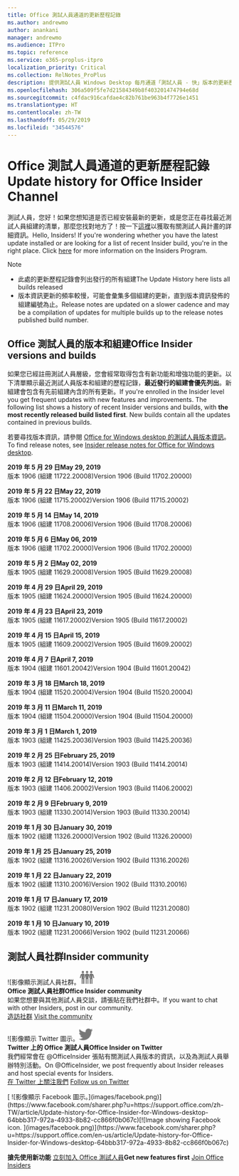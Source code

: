 ```yaml
---
title: Office 測試人員通道的更新歷程記錄
ms.author: andrewmo
author: anankani
manager: andrewmo
ms.audience: ITPro
ms.topic: reference
ms.service: o365-proplus-itpro
localization_priority: Critical
ms.collection: RelNotes_ProPlus
description: 提供測試人員 Windows Desktop 每月通道「測試人員 - 快」版本的更新歷程記錄
ms.openlocfilehash: 306a509f5fe7d21584349b8f403201474794e68d
ms.sourcegitcommit: c4fdac916cafdae4c82b761be963b4f7726e1451
ms.translationtype: HT
ms.contentlocale: zh-TW
ms.lasthandoff: 05/29/2019
ms.locfileid: "34544576"
---
```

# <a name="update-history-for-office-insider-channel"></a><span data-ttu-id="6e4ce-103">Office 測試人員通道的更新歷程記錄</span><span class="sxs-lookup"><span data-stu-id="6e4ce-103">Update history for Office Insider Channel</span></span>

<span data-ttu-id="6e4ce-p101">測試人員，您好！如果您想知道是否已經安裝最新的更新，或是您正在尋找最近測試人員組建的清單，那麼您找對地方了！按一下[這裡](https://insider.office.com/)以獲取有關測試人員計畫的詳細資訊。</span><span class="sxs-lookup"><span data-stu-id="6e4ce-p101">Hello, Insiders! If you're wondering whether you have the latest update installed or are looking for a list of recent Insider build, you're in the right place. Click [here](https://insider.office.com/) for more information on the Insiders Program.</span></span>

> [!NOTE]
> - <span data-ttu-id="6e4ce-107">此處的更新歷程記錄會列出發行的所有組建</span><span class="sxs-lookup"><span data-stu-id="6e4ce-107">The Update History here lists all builds released</span></span>
> - <span data-ttu-id="6e4ce-108">版本資訊更新的頻率較慢，可能會彙集多個組建的更新，直到版本資訊發佈的組建編號為止。</span><span class="sxs-lookup"><span data-stu-id="6e4ce-108">Release notes are updated on a slower cadence and may be a compilation of updates for multiple builds up to the release notes published build number.</span></span>



## <a name="office-insider-versions-and-builds"></a><span data-ttu-id="6e4ce-109">Office 測試人員的版本和組建</span><span class="sxs-lookup"><span data-stu-id="6e4ce-109">Office Insider versions and builds</span></span>

<span data-ttu-id="6e4ce-p102">如果您已經註冊測試人員層級，您會經常取得包含有新功能和增強功能的更新。以下清單顯示最近測試人員版本和組建的歷程記錄，**最近發行的組建會優先列出**。新組建會包含有先前組建內含的所有更新。</span><span class="sxs-lookup"><span data-stu-id="6e4ce-p102">If you're enrolled in the Insider level you get frequent updates with new features and improvements. The following list shows a history of recent Insider versions and builds, with **the most recently released build listed first**. New builds contain all the updates contained in previous builds.</span></span> 

<span data-ttu-id="6e4ce-113">若要尋找版本資訊，請參閱 [Office for Windows desktop 的測試人員版本資訊](https://docs.microsoft.com/zh-TW/OfficeUpdates/release-notes-office-insider)。</span><span class="sxs-lookup"><span data-stu-id="6e4ce-113">To find release notes, see [Insider release notes for Office for Windows desktop](https://docs.microsoft.com/en-us/OfficeUpdates/release-notes-office-insider).</span></span>

[//]: # (請勿移除)

<span data-ttu-id="6e4ce-115">**2019 年 5 月 29 日**</span><span class="sxs-lookup"><span data-stu-id="6e4ce-115">**May 29, 2019**</span></span><br/>
<span data-ttu-id="6e4ce-116">版本 1906 (組建 11722.20008)</span><span class="sxs-lookup"><span data-stu-id="6e4ce-116">Version 1906 (Build 11702.20000)</span></span><br/>

<span data-ttu-id="6e4ce-117">**2019 年 5 月 22 日**</span><span class="sxs-lookup"><span data-stu-id="6e4ce-117">**May 22, 2019**</span></span><br/> <span data-ttu-id="6e4ce-118">版本 1906 (組建 11715.20002)</span><span class="sxs-lookup"><span data-stu-id="6e4ce-118">Version 1906 (Build 11715.20002)</span></span><br/> 

<span data-ttu-id="6e4ce-119">**2019 年 5 月 14 日**</span><span class="sxs-lookup"><span data-stu-id="6e4ce-119">**May 14, 2019**</span></span><br/> <span data-ttu-id="6e4ce-120">版本 1906 (組建 11708.20006)</span><span class="sxs-lookup"><span data-stu-id="6e4ce-120">Version 1906 (Build 11708.20006)</span></span><br/>

<span data-ttu-id="6e4ce-121">**2019 年 5 月 6 日**</span><span class="sxs-lookup"><span data-stu-id="6e4ce-121">**May 06, 2019**</span></span><br/>
<span data-ttu-id="6e4ce-122">版本 1906 (組建 11702.20000)</span><span class="sxs-lookup"><span data-stu-id="6e4ce-122">Version 1906 (Build 11702.20000)</span></span><br/>

<span data-ttu-id="6e4ce-123">**2019 年 5 月 2 日**</span><span class="sxs-lookup"><span data-stu-id="6e4ce-123">**May 02, 2019**</span></span><br/>
<span data-ttu-id="6e4ce-124">版本 1905 (組建 11629.20008)</span><span class="sxs-lookup"><span data-stu-id="6e4ce-124">Version 1905 (Build 11629.20008)</span></span><br/>

<span data-ttu-id="6e4ce-125">**2019 年 4 月 29 日**</span><span class="sxs-lookup"><span data-stu-id="6e4ce-125">**April 29, 2019**</span></span><br/>
<span data-ttu-id="6e4ce-126">版本 1905 (組建 11624.20000)</span><span class="sxs-lookup"><span data-stu-id="6e4ce-126">Version 1905 (Build 11624.20000)</span></span><br/>

<span data-ttu-id="6e4ce-127">**2019 年 4 月 23 日**</span><span class="sxs-lookup"><span data-stu-id="6e4ce-127">**April 23, 2019**</span></span><br/> <span data-ttu-id="6e4ce-128">版本 1905 (組建 11617.20002)</span><span class="sxs-lookup"><span data-stu-id="6e4ce-128">Version 1905 (Build 11617.20002)</span></span><br/>

<span data-ttu-id="6e4ce-129">**2019 年 4 月 15 日**</span><span class="sxs-lookup"><span data-stu-id="6e4ce-129">**April 15, 2019**</span></span><br/> <span data-ttu-id="6e4ce-130">版本 1905 (組建 11609.20002)</span><span class="sxs-lookup"><span data-stu-id="6e4ce-130">Version 1905 (Build 11609.20002)</span></span><br/>

<span data-ttu-id="6e4ce-131">**2019 年 4 月 7 日**</span><span class="sxs-lookup"><span data-stu-id="6e4ce-131">**April 7, 2019**</span></span><br/> <span data-ttu-id="6e4ce-132">版本 1904 (組建 11601.20042)</span><span class="sxs-lookup"><span data-stu-id="6e4ce-132">Version 1904 (Build 11601.20042)</span></span><br/>

<span data-ttu-id="6e4ce-133">**2019 年 3 月 18 日**</span><span class="sxs-lookup"><span data-stu-id="6e4ce-133">**March 18, 2019**</span></span><br/> <span data-ttu-id="6e4ce-134">版本 1904 (組建 11520.20004)</span><span class="sxs-lookup"><span data-stu-id="6e4ce-134">Version 1904 (Build 11520.20004)</span></span><br/>

<span data-ttu-id="6e4ce-135">**2019 年 3 月 11 日**</span><span class="sxs-lookup"><span data-stu-id="6e4ce-135">**March 11, 2019**</span></span><br/> <span data-ttu-id="6e4ce-136">版本 1904 (組建 11504.20000)</span><span class="sxs-lookup"><span data-stu-id="6e4ce-136">Version 1904 (Build 11504.20000)</span></span><br/>

<span data-ttu-id="6e4ce-137">**2019 年 3 月 1 日**</span><span class="sxs-lookup"><span data-stu-id="6e4ce-137">**March 1, 2019**</span></span><br/> <span data-ttu-id="6e4ce-138">版本 1903 (組建 11425.20036)</span><span class="sxs-lookup"><span data-stu-id="6e4ce-138">Version 1903 (Build 11425.20036)</span></span><br/> 

<span data-ttu-id="6e4ce-139">**2019 年 2 月 25 日**</span><span class="sxs-lookup"><span data-stu-id="6e4ce-139">**February 25, 2019**</span></span><br/> <span data-ttu-id="6e4ce-140">版本 1903 (組建 11414.20014)</span><span class="sxs-lookup"><span data-stu-id="6e4ce-140">Version 1903 (Build 11414.20014)</span></span><br/> 

<span data-ttu-id="6e4ce-141">**2019 年 2 月 12 日**</span><span class="sxs-lookup"><span data-stu-id="6e4ce-141">**February 12, 2019**</span></span><br/> <span data-ttu-id="6e4ce-142">版本 1903 (組建 11406.20002)</span><span class="sxs-lookup"><span data-stu-id="6e4ce-142">Version 1903 (Build 11406.20002)</span></span><br/> 

<span data-ttu-id="6e4ce-143">**2019 年 2 月 9 日**</span><span class="sxs-lookup"><span data-stu-id="6e4ce-143">**February 9, 2019**</span></span><br/> <span data-ttu-id="6e4ce-144">版本 1903 (組建 11330.20014)</span><span class="sxs-lookup"><span data-stu-id="6e4ce-144">Version 1903 (Build 11330.20014)</span></span><br/> 

<span data-ttu-id="6e4ce-145">**2019 年 1 月 30 日**</span><span class="sxs-lookup"><span data-stu-id="6e4ce-145">**January 30, 2019**</span></span><br/> <span data-ttu-id="6e4ce-146">版本 1902 (組建 11326.20000)</span><span class="sxs-lookup"><span data-stu-id="6e4ce-146">Version 1902 (Build 11326.20000)</span></span><br/> 

<span data-ttu-id="6e4ce-147">**2019 年 1 月 25 日**</span><span class="sxs-lookup"><span data-stu-id="6e4ce-147">**January 25, 2019**</span></span><br/> <span data-ttu-id="6e4ce-148">版本 1902 (組建 11316.20026)</span><span class="sxs-lookup"><span data-stu-id="6e4ce-148">Version 1902 (Build 11316.20026)</span></span><br/> 

<span data-ttu-id="6e4ce-149">**2019 年 1 月 22 日**</span><span class="sxs-lookup"><span data-stu-id="6e4ce-149">**January 22, 2019**</span></span><br/> <span data-ttu-id="6e4ce-150">版本 1902 (組建 11310.20016)</span><span class="sxs-lookup"><span data-stu-id="6e4ce-150">Version 1902 (Build 11310.20016)</span></span><br/> 

<span data-ttu-id="6e4ce-151">**2019 年 1 月 17 日**</span><span class="sxs-lookup"><span data-stu-id="6e4ce-151">**January 17, 2019**</span></span><br/> <span data-ttu-id="6e4ce-152">版本 1902 (組建 11231.20080)</span><span class="sxs-lookup"><span data-stu-id="6e4ce-152">Version 1902 (Build 11231.20080)</span></span><br/>

<span data-ttu-id="6e4ce-153">**2019 年 1 月 10 日**</span><span class="sxs-lookup"><span data-stu-id="6e4ce-153">**January 10, 2019**</span></span><br/> <span data-ttu-id="6e4ce-154">版本 1902 (組建 11231.20066)</span><span class="sxs-lookup"><span data-stu-id="6e4ce-154">Version 1902 (build 11231.20066)</span></span><br/> 


## <a name="insider-community"></a><span data-ttu-id="6e4ce-155">測試人員社群</span><span class="sxs-lookup"><span data-stu-id="6e4ce-155">Insider community</span></span>

<span data-ttu-id="6e4ce-156">![影像顯示測試人員社群。</span><span class="sxs-lookup"><span data-stu-id="6e4ce-156">![Image showing insider community.</span></span> ](images/insidercommunity.png) <br/>
<span data-ttu-id="6e4ce-157">**Office 測試人員社群**</span><span class="sxs-lookup"><span data-stu-id="6e4ce-157">**Office Insider community**</span></span><br/> <span data-ttu-id="6e4ce-158">如果您想要與其他測試人員交談，請張貼在我們社群中。</span><span class="sxs-lookup"><span data-stu-id="6e4ce-158">If you want to chat with other Insiders, post in our community.</span></span><br/><span data-ttu-id="6e4ce-159"> 
[造訪社群](https://go.microsoft.com/fwlink/?linkid=843493)</span><span class="sxs-lookup"><span data-stu-id="6e4ce-159"> 
[Visit the community](https://go.microsoft.com/fwlink/?linkid=843493)</span></span><br/> 

<span data-ttu-id="6e4ce-160">![影像顯示 Twitter 圖示。</span><span class="sxs-lookup"><span data-stu-id="6e4ce-160">![Image showing twitter icon.</span></span> ](images/twitter.png)<br/>
<span data-ttu-id="6e4ce-161">**Twitter 上的 Office 測試人員**</span><span class="sxs-lookup"><span data-stu-id="6e4ce-161">**Office Insider on Twitter**</span></span><br/> <span data-ttu-id="6e4ce-162">我們經常會在 @OfficeInsider 張貼有關測試人員版本的資訊，以及為測試人員舉辦特別活動。</span><span class="sxs-lookup"><span data-stu-id="6e4ce-162">On @OfficeInsider, we post frequently about Insider releases and host special events for Insiders.</span></span><br/><span data-ttu-id="6e4ce-163"> 
[在 Twitter 上關注我們](https://go.microsoft.com/fwlink/?linkid=717717)</span><span class="sxs-lookup"><span data-stu-id="6e4ce-163"> 
[Follow us on Twitter](https://go.microsoft.com/fwlink/?linkid=717717)</span></span><br/> 

<span data-ttu-id="6e4ce-164">
  [
  ![影像顯示 Facebook 圖示。](images/facebook.png)](https://www.facebook.com/sharer.php?u=https://support.office.com/zh-TW/article/Update-history-for-Office-Insider-for-Windows-desktop-64bbb317-972a-4933-8b82-cc866f0b067c)</span><span class="sxs-lookup"><span data-stu-id="6e4ce-164">[![Image showing Facebook icon. ](images/facebook.png)](https://www.facebook.com/sharer.php?u=https://support.office.com/en-us/article/Update-history-for-Office-Insider-for-Windows-desktop-64bbb317-972a-4933-8b82-cc866f0b067c)</span></span>


<span data-ttu-id="6e4ce-165">**搶先使用新功能**
[立刻加入 Office 測試人員](https://insider.office.com/)</span><span class="sxs-lookup"><span data-stu-id="6e4ce-165">**Get new features first**
[Join Office Insiders](https://insider.office.com/)</span></span>